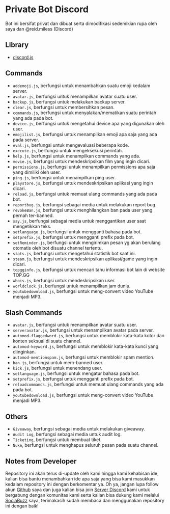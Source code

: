 # Private Bot Discord

Bot ini bersifat privat dan dibuat serta dimodifikasi sedemikian rupa oleh saya dan @reid.miless (Discord)

## Library

- [discord.js](https://discord.js.org/#/)

## Commands

- ```addemoji.js```, berfungsi untuk menambahkan suatu emoji kedalam server.
- ```avatar.js```, berfungsi untuk menampilkan avatar suatu user.
- ```backup.js```, berfungsi untuk melakukan backup server.
- ```clear.js```, berfungsi untuk membersihkan pesan.
- ```commands.js```, berfungsi untuk menyalakan/mematikan suatu perintah yang ada pada bot.
- ```device.js```, berfungsi untuk mengetahui device apa yang digunakan oleh user.
- ```emojilist.js```, berfungsi untuk menampilkan emoji apa saja yang ada pada server.
- ```eval.js```, berfungsi untuk mengevaluasi beberapa kode.
- ```execute.js```, berfungsi untuk mengeksekusi perintah.
- ```help.js```, berfungsi untuk menampilkan commands yang ada.
- ```movie.js```, berfungsi untuk mendeskripsikan film yang ingin dicari.
- ```permissions.js```, berfungsi untuk menampilkan permissions apa saja yang dimiliki oleh user.
- ```ping.js```, berfungsi untuk menampilkan ping user.
- ```playstore.js```, berfungsi untuk mendeskripsikan aplikasi yang ingin dicari.
- ```reload.js```, berfungsi untuk memuat ulang commands yang ada pada bot.
- ```reportbug.js```, berfungsi sebagai media untuk melakukan report bug.
- ```revokeBan.js```, berfungsi untuk menghilangkan ban pada user yang pernah ter-banned.
- ```say.js```, berfungsi sebagai media untuk menggantikan user saat mengetikkan teks.
- ```setlanguage.js```, berfungsi untuk mengganti bahasa pada bot.
- ```setprefix.js```, berfungsi untuk mengganti prefix pada bot.
- ```setReminder.js```, berfungsi untuk mengirimkan pesan yg akan berulang otomatis oleh bot disuatu channel tertentu.
- ```stats.js```, berfungsi untuk mengetahui statistik bot saat ini.
- ```steam.js```, berfungsi untuk mendeskripsikan aplikasi/game yang ingin dicari.
- ```topgginfo.js```, berfungsi untuk mencari tahu informasi bot lain di website TOP.GG
- ```whois.js```, berfungsi untuk mendeskripsikan user.
- ```worldclock.js```, berfungsi untuk menampilkan jam dunia.
- ```youtubedownload.js```, berfungsi untuk meng-convert video YouTube menjadi MP3.

## Slash Commands

- ```avatar.js```, berfungsi untuk menampilkan avatar suatu user.
- ```serveravatar.js```, berfungsi untuk menampilkan avatar pada server.
- ```automod-flaggedword.js```, berfungsi untuk memblokir kata-kata kotor dan konten seksual di suatu channel.
- ```automod-keyword.js```, berfungsi untuk memblokir kata-kata kunci yang diinginkan.
- ```automod-mentionspam.js```, berfungsi untuk memblokir spam mention.
- ```ban.js```, berfungsi untuk mem-banned user.
- ```kick.js```, berfungsi untuk menendang user.
- ```setlanguage.js```, berfungsi untuk mengatur bahasa pada bot.
- ```setprefix.js```, berfungsi untuk mengganti prefix pada bot.
- ```reloadcommands.js```, berfungsi untuk memuat ulang commands yang ada pada bot.
- ```youtubedownload.js```, berfungsi untuk meng-convert video YouTube menjadi MP3.

## Others

- ```Giveaway```, berfungsi sebagai media untuk melakukan giveaway.
- ```Audit Log```, berfungsi sebagai media untuk audit log.
- ```Ticketing```, berfungsi untuk membuat tiket.
- ```Nuke```, berfungsi untuk menghapus seluruh pesan pada suatu channel.

## Notes from Developer

Repository ini akan terus di-update oleh kami hingga kami kehabisan ide, kalian bisa bantu menambahkan ide apa saja yang bisa kami masukkan kedalam repository ini dengan berkomentar ya. Oh ya, jangan lupa follow akun [Github](https://github.com/b1theaven/) saya dan juga kalian bisa join [Server Discord](https://discord.gg/J4rBuvHskq) kami untuk bergabung dengan komunitas kami serta kalian bisa dukung kami melalui [SociaBuzz](https://sociabuzz.com/bitheaven) saya, terimakasih sudah membaca dan menggunakan repository ini dengan baik!
